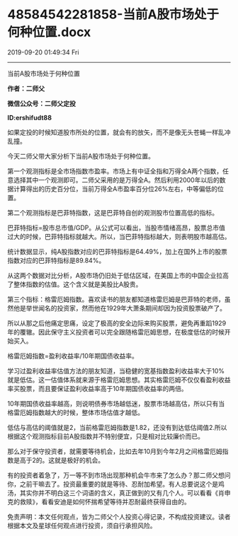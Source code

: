 # 48584542281858-当前A股市场处于何种位置.docx

2019-09-20 01:49:34 Fri

----

   当前A股市场处于何种位置

__作者：二师父__

__微信公众号：二师父定投__

__ID:ershifudt88__

如果定投的时候知道股市所处的位置，就会有的放矢，而不是像无头苍蝇一样乱冲乱撞。

 

今天二师父带大家分析下当前A股市场处于何种位置。

第一个观测指标是全市场指数市盈率。市场上有中证全指和万得全A两个指数，任意选择其中一个观测即可。二师父采用的是万得全A。然后利用2000年以后的数据计算得出的历史百分位，当前万得全A市盈率百分位26%左右，中等偏低的位置。

第二个观测指标是巴菲特指数，这是巴菲特自创的观测股市位置高低的指标。

巴菲特指标=股市总市值/GDP。从公式可以看出，当股市情绪高昂，股票总市值过大的时候，巴菲特指标就越大。所以，当巴菲特指标越大，则表明股市越高估。

统计数据显示，纯A股指数对应的巴菲特指标是64\.49%，加上在国外上市的股票指数对应的巴菲特指标是89\.84%。

从这两个数据对比分析，A股市场仍旧处于低估区域，在美国上市的中国企业拉高了整体指数的估值。这个含义就是美股比A股贵。

第三个指标：格雷厄姆指数。喜欢读书的朋友都知道格雷厄姆是巴菲特的老师，虽然他是举世闻名的投资家，然而他在1929年大萧条期间却因为投资股票破产了。

所以从那之后他痛定思痛，设定了极高的安全边际来购买股票，避免再重蹈1929年的覆辙。因此保守主义投资者可以完全跟随格雷厄姆思想，在极度低估的时候开始买入。

格雷厄姆指数=盈利收益率/10年期国债收益率。

学习过盈利收益率估值方法的朋友知道，当稳健的宽基指数盈利收益率大于10%就是低估。这一估值体系就来源于格雷厄姆思想。其实格雷厄姆不仅仅看盈利收益率买股票，而且要保证盈利收益率高于10年期国债收益率的两倍。

10年期国债收益率越高，则说明债券市场越低迷，股票市场越高估，所以只有当格雷厄姆指数越大的时候，整体市场估值才越低。

低估与高估的阈值就是2，当前格雷厄姆指数是1\.82，还没有到达低估阈值2\.所以根据这个观测指标目前A股指数并不特别便宜，只是相对比较廉价而已。

那么对于保守投资者，就需要等待机会，比如去年10月到今年2月之间格雷厄姆指数是高于2的。这就是极好的机会。

有的投资者着急了，万一等不到市场出现那种机会牛市来了怎么办？那二师父想问你，之前干嘛去了。投资最重要的就是等待、忍耐加希望。有人总要说这个是鸡汤，其实你并不明白这三个词语的含义，真正做到的又有几个人。可以看看《肖申克的救赎》，看看安迪是如何怀揣希望等待并忍耐最终获得自由的。

免责声明：本文任何观点，皆为二师父个人投资心得记录，不构成投资建议。读者根据本文及星球任何观点进行投资，须自行承担风险。

